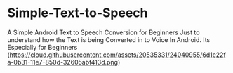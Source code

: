 # Simple-Text-to-Speech
A Simple Android Text to Speech Conversion for Beginners
Just to understand how the Text is being Converted in to Voice In Android.
Its Especially for Beginners
(https://cloud.githubusercontent.com/assets/20535331/24040955/6d1e22fa-0b31-11e7-850d-32605abf413d.png)
